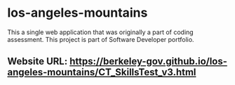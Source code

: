 # los-angeles-mountains
This a single web application that was originally a part of coding assessment. This project is part of Software Developer portfolio.

## Website URL: https://berkeley-gov.github.io/los-angeles-mountains/CT_SkillsTest_v3.html

